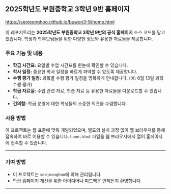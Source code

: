 ## 2025학년도 부원중학교 3학년 9반 홈페이지
https://seojeonghoo.github.io/buwon3-9/home.html

이 레포지토리는 **2025학년도 부원중학교 3학년 9반의 공식 홈페이지** 소스 코드를 담고 있습니다. 학생과 학부모님들을 위한 다양한 정보와 유용한 자료들을 제공합니다.

### 주요 기능 및 내용

* **학급 시간표:** 요일별 수업 시간표를 한눈에 확인할 수 있습니다.
* **학사 일정:** 중요한 학사 일정을 빠르게 파악할 수 있도록 제공합니다.
* **수행 평가 일정:** 과목별 수행 평가 일정을 명확하게 안내합니다. (예: 6월 13일 과학 수행 평가)
* **학급 자료실:** 수업 관련 자료, 학습 자료 등 유용한 자료들을 다운로드할 수 있습니다.
* **건의함:** 학급 운영에 대한 학생들의 소중한 의견을 수렴합니다.


### 사용 방법

이 프로젝트는 웹 표준에 맞춰 개발되었으며, 별도의 설치 과정 없이 웹 브라우저를 통해 접속하여 바로 이용할 수 있습니다. `home.html` 파일을 웹 브라우저에서 열어 홈페이지에 접속할 수 있습니다.

---

### 기여 방법

* 이 프로젝트는 `seojeonghoo`에 의해 관리됩니다.
* 학급 홈페이지 개선을 위한 아이디어나 피드백은 언제든지 환영합니다.

---
